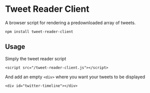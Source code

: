 # Tweet Reader Client
A browser script for rendering a predownloaded array of tweets.

    npm install tweet-reader-client

## Usage
Simply the tweet reader script

    <script src="/tweet-reader-client.js"></script>

And add an empty `<div>` where you want your tweets to be displayed

    <div id="twitter-timeline"></div>

